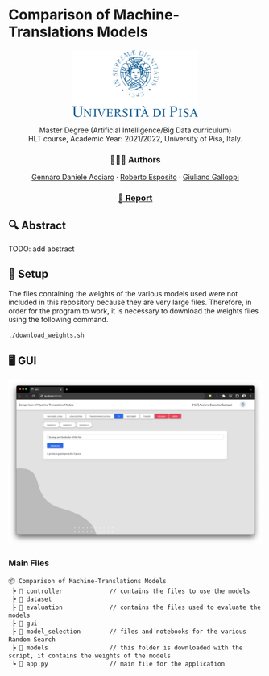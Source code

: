 # Comparison of Machine-Translations Models

<div align="center">
 <p>
    <img style="" src="./logounipi.png" alt="Logo" width="250" >  <br>
    <p>
    Master Degree (Artificial Intelligence/Big Data curriculum)<br>
    HLT course, Academic Year: 2021/2022, University of Pisa, Italy.
    </p>
  </p>
</div>
<div align="center">
 <p align="center"><h3>👨🏻‍💻 Authors</h3>
    <a href="mailto:g.acciaro@studenti.unipi.it">Gennaro Daniele Acciaro</a>
    ·
    <a href="mailto:r.esposito8@studenti.unipi.it">Roberto Esposito</a>   
    ·
    <a href="mailto:g.galloppi@studenti.unipi.it">Giuliano Galloppi</a>
  </p>
    <p align="center">
    <h3><a href="./report.pdf"> 📃 Report</a></h3>
  </p>
    <!-- <p align="center">
            <h3><a href="./slides.pdf">Slides</a></h3>
          </p>
        -->
</div>

## 🔍 Abstract
TODO: add abstract


## 🔧 Setup
The files containing the weights of the various models used were not included in this repository because they are very large files.
Therefore, in order for the program to work, it is necessary to download the weights files using the following command.

    ./download_weights.sh


## 🖥 GUI
<div align="center">
 <p>
    <img style="" src="./screenshot.png" >  <br>
  </p>
</div>

### Main Files

    📦 Comparison of Machine-Translations Models
     ┣ 📂 controller             // contains the files to use the models
     ┣ 📂 dataset                
     ┣ 📂 evaluation             // contains the files used to evaluate the models
     ┣ 📂 gui                    
     ┣ 📂 model_selection        // files and notebooks for the various Random Search
     ┣ 📂 models                 // this folder is downloaded with the script, it contains the weights of the models
     ┗ 📜 app.py                 // main file for the application
